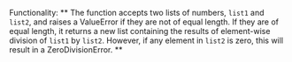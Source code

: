 Functionality: ** The function accepts two lists of numbers, `list1` and `list2`, and raises a ValueError if they are not of equal length. If they are of equal length, it returns a new list containing the results of element-wise division of `list1` by `list2`. However, if any element in `list2` is zero, this will result in a ZeroDivisionError. **